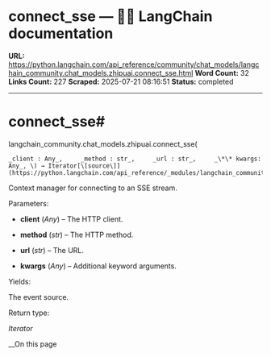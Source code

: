 # connect_sse — 🦜🔗 LangChain  documentation

**URL:** https://python.langchain.com/api_reference/community/chat_models/langchain_community.chat_models.zhipuai.connect_sse.html
**Word Count:** 32
**Links Count:** 227
**Scraped:** 2025-07-21 08:16:51
**Status:** completed

---

# connect\_sse\#

langchain\_community.chat\_models.zhipuai.connect\_sse\(

    _client : Any_,     _method : str_,     _url : str_,     _\*\* kwargs: Any_, \) → Iterator[\[source\]](https://python.langchain.com/api_reference/_modules/langchain_community/chat_models/zhipuai.html#connect_sse)\#     

Context manager for connecting to an SSE stream.

Parameters:     

  * **client** \(_Any_\) – The HTTP client.

  * **method** \(_str_\) – The HTTP method.

  * **url** \(_str_\) – The URL.

  * **kwargs** \(_Any_\) – Additional keyword arguments.

Yields:     

The event source.

Return type:     

_Iterator_

__On this page